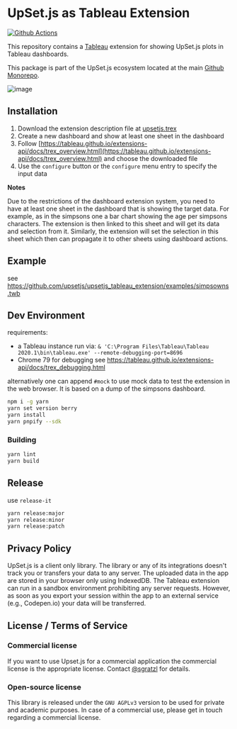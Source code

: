 # UpSet.js as Tableau Extension

[![Github Actions][github-actions-image]][github-actions-url]

This repository contains a [Tableau](https://tableau.com) extension for showing UpSet.js plots in Tableau dashboards.

This package is part of the UpSet.js ecosystem located at the main [Github Monorepo](https://github.com/upsetjs/upsetjs).

![image](https://user-images.githubusercontent.com/4129778/80474503-d3f5b500-8947-11ea-8397-345a5efb5a65.png)

## Installation

1. Download the extension description file at [upsetjs.trex](https://upset.js.org/integrations/tableau/upsetjs.trex)
1. Create a new dashboard and show at least one sheet in the dashboard
1. Follow [https://tableau.github.io/extensions-api/docs/trex_overview.html](https://tableau.github.io/extensions-api/docs/trex_overview.html) and choose the downloaded file
1. Use the `configure` button or the `configure` menu entry to specify the input data

**Notes**

Due to the restrictions of the dashboard extension system, you need to have at least one sheet in the dashboard that is showing the target data. For example, as in the simpsons one a bar chart showing the age per simpsons characters. The extension is then linked to this sheet and will get its data and selection from it. Similarly, the extension will set the selection in this sheet which then can propagate it to other sheets using dashboard actions.

## Example

see https://github.com/upsetjs/upsetjs_tableau_extension/examples/simpsowns.twb

## Dev Environment

requirements:

- a Tableau instance run via: `& 'C:\Program Files\Tableau\Tableau 2020.1\bin\tableau.exe' --remote-debugging-port=8696`
- Chrome 79 for debugging see https://tableau.github.io/extensions-api/docs/trex_debugging.html

alternatively one can append `#mock` to use mock data to test the extension in the web browser. It is based on a dump of the simpsons dashboard.

```sh
npm i -g yarn
yarn set version berry
yarn install
yarn pnpify --sdk
```

### Building

```sh
yarn lint
yarn build
```

## Release

use `release-it`

```sh
yarn release:major
yarn release:minor
yarn release:patch
```

## Privacy Policy

UpSet.js is a client only library. The library or any of its integrations doesn't track you or transfers your data to any server. The uploaded data in the app are stored in your browser only using IndexedDB. The Tableau extension can run in a sandbox environment prohibiting any server requests. However, as soon as you export your session within the app to an external service (e.g., Codepen.io) your data will be transferred.

## License / Terms of Service

### Commercial license

If you want to use Upset.js for a commercial application the commercial license is the appropriate license. Contact [@sgratzl](mailto:sam@sgratzl.com) for details.

### Open-source license

This library is released under the `GNU AGPLv3` version to be used for private and academic purposes. In case of a commercial use, please get in touch regarding a commercial license.

[github-actions-image]: https://github.com/upsetjs/upsetjs_tableau_extension/workflows/ci/badge.svg
[github-actions-url]: https://github.com/upsetjs/upsetjs_tableau_extension/actions
[codepen]: https://img.shields.io/badge/CodePen-open-blue?logo=codepen
